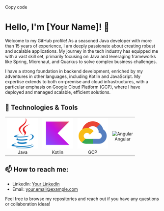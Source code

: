 Copy code
# Hello, I'm [Your Name]! 👋

Welcome to my GitHub profile! As a seasoned Java developer with more than 15 years of experience, I am deeply passionate about creating robust and scalable applications. My journey in the tech industry has equipped me with a vast skill set, primarily focusing on Java and leveraging frameworks like Spring, Micronaut, and Quarkus to solve complex business challenges. 

I have a strong foundation in backend development, enriched by my adventures in other languages, including Kotlin and JavaScript. My expertise extends to both on-premise and cloud infrastructures, with a particular emphasis on Google Cloud Platform (GCP), where I have deployed and managed scalable, efficient solutions.

## 🔧 Technologies & Tools
<table>
  <tr>
    <td align="center">
      <img alt="Java" src="https://raw.githubusercontent.com/devicons/devicon/master/icons/java/java-original.svg" width="100" height="100"/>
      <br />Java
    </td>
    <td align="center">
      <img alt="Kotlin" src="https://raw.githubusercontent.com/devicons/devicon/master/icons/kotlin/kotlin-original.svg" width="100" height="100"/>
      <br />Kotlin
    </td>
    <td align="center">
      <img alt="GCP" src="https://raw.githubusercontent.com/devicons/devicon/master/icons/googlecloud/googlecloud-original.svg" width="100" height="100"/>
      <br />GCP
    </td>
    <td align="center">
      <img alt="Angular" src="https://upload.wikimedia.org/wikipedia/commons/c/cf/Angular_full_color_logo.svg" width="100" height="100"/>
      <br />Angular
    </td>
  </tr>
</table>

## 📫 How to reach me:
- LinkedIn: [Your LinkedIn](https://linkedin.com)
- Email: your.email@example.com

Feel free to browse my repositories and reach out if you have any questions or collaboration ideas!

